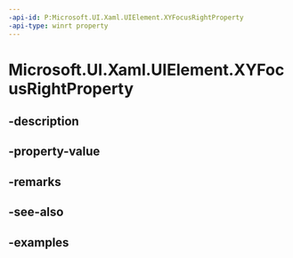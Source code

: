 ```yaml
---
-api-id: P:Microsoft.UI.Xaml.UIElement.XYFocusRightProperty
-api-type: winrt property
---
```


# Microsoft.UI.Xaml.UIElement.XYFocusRightProperty

<!--
public static Microsoft.UI.Xaml.DependencyProperty XYFocusRightProperty { get; }
-->


## -description

## -property-value

## -remarks

## -see-also

## -examples


